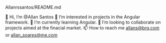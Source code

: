 Allanrssantos/README.md

👋 Hi, I’m @Allan Santos
👀 I’m interested in projects in the Angular framework.
🌱 I’m currently learning Angular.
💞️ I’m looking to collaborate on projects aimed at the finacial market.
📫 How to reach me allans@brq.com or allan_soares@me.com
